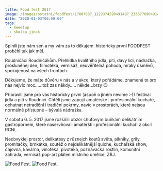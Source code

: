 ```yaml
---
title: Food fest 2017
image: /images/ostatni/foodfest/17807687_1229374590491487_2333776904914149549_o.jpg
date: "2020-01-03T00:00:00"
tags:
  - meeetup
  - skolka jinak
---
```

	

Splnili jste nám sen a my vám za to děkujem: historicky první FOODFEST proběhl tak jak měl.

Roudničáci Roudničákům. Přehlídka kvalitního jídla, pití, davy lidí, nádražka, prosluněnej den, filmotéka, vernisáž, neuvěřitelná pohoda, mraky úsměvů, spokojenost na všech frontách.

Děkujeme, že máte důvěru v nás a v akce, který pořádáme, znamená to pro nás nejvíc moc……tož zas někdy….. někde…brzy 😉

Připravili jsme pro vás historicky první (aspoň o jiném nevíme :-)) festival jídla a pití v Roudnici. Chtěli jsme zapojit amatérské i profesionální kuchaře, ochutnat netradiční i tradiční pokrmy, navíc v prostorách, které nejsou normálně přístupné – bývalá nádražka.

V sobotu 6. 5. 2017 jsme rozšířili obzor chuťovým buňkám delikátním gastropornem, které naservírovali amatérští i profesionální kuchaři z okolí RCNL.

Neobvyklej prostor, delikatesy z různejch koutů světa, pikniky, grily, promítačky, brnkátka, soutěž o nejdelikátnější quiche, kuchařská show, čajovna, kavárna, vinotéka, pivotéka, poznávačka rostlin, komunitní zahrada, vernisáž pop-art pláten místního umělce, ZRJ.

![Food Fest](/images/ostatni/foodfest/18401879_1259795214116091_7603750338855392472_o.jpg).
![Food Fest](/images/ostatni/foodfest/18402032_1259795134116099_8596964284240512103_o.jpg).
